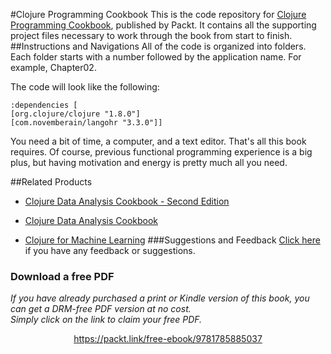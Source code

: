 #Clojure Programming Cookbook
This is the code repository for [Clojure Programming Cookbook](https://www.packtpub.com/application-development/clojure-programming-cookbook?utm_source=github&utm_medium=repository&utm_campaign=9781785885037), published by Packt. It contains all the supporting project files necessary to work through the book from start to finish.
##Instructions and Navigations
All of the code is organized into folders. Each folder starts with a number followed by the application name. For example, Chapter02.



The code will look like the following:
```
:dependencies [
[org.clojure/clojure "1.8.0"]
[com.novemberain/langohr "3.3.0"]]
```

You need a bit of time, a computer, and a text editor. That's all this book requires. Of course, previous functional programming experience is a big plus, but having motivation and energy is pretty much all you need.

##Related Products
* [Clojure Data Analysis Cookbook - Second Edition](https://www.packtpub.com/application-development/clojure-data-analysis-cookbook-second-edition?utm_source=github&utm_medium=repository&utm_campaign=9781784390297)

* [Clojure Data Analysis Cookbook](https://www.packtpub.com/big-data-and-business-intelligence/clojure-data-analysis-cookbook?utm_source=github&utm_medium=repository&utm_campaign=9781782162643)

* [Clojure for Machine Learning](https://www.packtpub.com/big-data-and-business-intelligence/clojure-machine-learning?utm_source=github&utm_medium=repository&utm_campaign=9781783284351)
###Suggestions and Feedback
[Click here](https://docs.google.com/forms/d/e/1FAIpQLSe5qwunkGf6PUvzPirPDtuy1Du5Rlzew23UBp2S-P3wB-GcwQ/viewform) if you have any feedback or suggestions.
### Download a free PDF

 <i>If you have already purchased a print or Kindle version of this book, you can get a DRM-free PDF version at no cost.<br>Simply click on the link to claim your free PDF.</i>
<p align="center"> <a href="https://packt.link/free-ebook/9781785885037">https://packt.link/free-ebook/9781785885037 </a> </p>